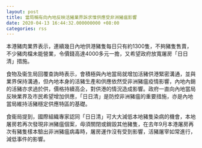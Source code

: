 ```yaml
---
layout: post
title: 當局稱有向內地反映活豬業界訴求惟供應受非洲豬瘟影響
date: 2020-04-13 16:44:32.000000000 +08:00
categories: rss
---
```


本港豬肉業界表示，連續幾日內地供港豬隻每日只有約1300隻，不夠豬隻售賣，不少豬肉檔未能營業，令價錢高達4000多元一擔，又希望政府放寬屠房「日日清」措施。

食物及衞生局回覆查詢時表示，會積極與內地當局就增加活豬供港緊密溝通，並與業界保持溝通，但內地本身的活豬生產和供應依然受非洲豬瘟疫情影響，內地內銷的活豬亦求過於供，價格持續高企，對供港的情況造成影響。政府一直向內地當局反映業界及市民希望增加供應，「日日清」是防控非洲豬瘟的重要措施，亦是內地當局維持活豬穩定供應特區的基礎。

食衞局提到，國際組織專家認同「日日清」可大大減低本地豬隻染病的機會，本地屠房若再次發現非洲豬瘟個案，毋須關閉或銷毀其他豬隻，在去年9月本港屠房再次有豬隻樣本驗出非洲豬瘟病毒時，屠房運作沒有受到影響，活豬屠宰如常進行，減低事件的影響。
